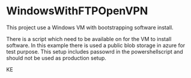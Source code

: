 # WindowsWithFTPOpenVPN


This project use a Windows VM with bootstrapping software install.

There is a script which need to be available on for the VM to install software.
In this example there is used a public blob storage in azure for test purpose.
This setup includes passowrd in the powershellscript and should not be used as production setup.



KE
